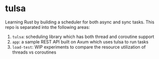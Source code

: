 # tulsa

Learning Rust by building a scheduler for both async and sync tasks. This repo is separated into the following areas:
1. `tulsa`: scheduling library which has both thread and coroutine support
1. `app`: a sample REST API built on Axum which uses tulsa to run tasks
1. `load-test`: WIP experiments to compare the resource utilization of threads vs coroutines

